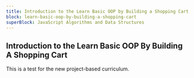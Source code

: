 ```yaml
---
title: Introduction to the Learn Basic OOP by Building a Shopping Cart
block: learn-basic-oop-by-building-a-shopping-cart
superBlock: JavaScript Algorithms and Data Structures
---
```


## Introduction to the Learn Basic OOP By Building A Shopping Cart

This is a test for the new project-based curriculum.
